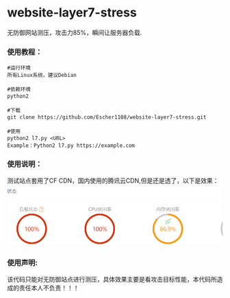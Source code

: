 # website-layer7-stress
无防御网站测压，攻击力85%，瞬间让服务器负载.

### 使用教程：

```shell
#运行环境
所有Linux系统，建议Debian

#依赖环境
python2

#下载
git clone https://github.com/Escher1108/website-layer7-stress.git

#使用
python2 l7.py <URL>
Example：Python2 l7.py https://example.com
```

### 使用说明： ###

测试站点套用了CF CDN，国内使用的腾讯云CDN,但是还是透了，以下是效果：![](https://github.com/Escher1108/website-layer7-stress/blob/main/images/2.png)

### 使用声明: ###

该代码只能对无防御站点进行测压，具体效果主要是看攻击目标性能，本代码所造成的责任本人不负责！！！